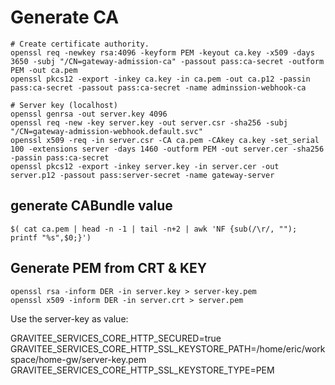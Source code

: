 # Generate CA

```
# Create certificate authority.
openssl req -newkey rsa:4096 -keyform PEM -keyout ca.key -x509 -days 3650 -subj "/CN=gateway-admission-ca" -passout pass:ca-secret -outform PEM -out ca.pem
openssl pkcs12 -export -inkey ca.key -in ca.pem -out ca.p12 -passin pass:ca-secret -passout pass:ca-secret -name adminssion-webhook-ca

# Server key (localhost)
openssl genrsa -out server.key 4096
openssl req -new -key server.key -out server.csr -sha256 -subj "/CN=gateway-admission-webhook.default.svc"
openssl x509 -req -in server.csr -CA ca.pem -CAkey ca.key -set_serial 100 -extensions server -days 1460 -outform PEM -out server.cer -sha256 -passin pass:ca-secret
openssl pkcs12 -export -inkey server.key -in server.cer -out server.p12 -passout pass:server-secret -name gateway-server

```

## generate CABundle value

```
$( cat ca.pem | head -n -1 | tail -n+2 | awk 'NF {sub(/\r/, ""); printf "%s",$0;}')
```

## Generate PEM from CRT & KEY

```
openssl rsa -inform DER -in server.key > server-key.pem
openssl x509 -inform DER -in server.crt > server.pem
```
Use the server-key as value:

GRAVITEE_SERVICES_CORE_HTTP_SECURED=true
GRAVITEE_SERVICES_CORE_HTTP_SSL_KEYSTORE_PATH=/home/eric/workspace/home-gw/server-key.pem
GRAVITEE_SERVICES_CORE_HTTP_SSL_KEYSTORE_TYPE=PEM
